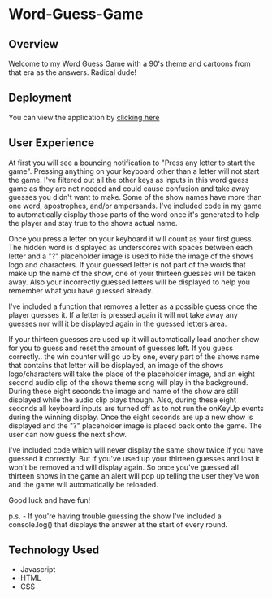 # Word-Guess-Game

## Overview

Welcome to my Word Guess Game with a 90's theme and cartoons from that era as the answers. Radical dude!

## Deployment

You can view the application by [clicking here](https://billwee.github.io/Word-Guess-Game/)

## User Experience

At first you will see a bouncing notification to "Press any letter to start the game". Pressing anything on your keyboard other than a letter will not start the game. I've filtered out all the other keys as inputs in this word guess game as they are not needed and could cause confusion and take away guesses you didn't want to make. Some of the show names have more than one word, apostrophes, and/or ampersands. I've included code in my game to automatically display those parts of the word once it's generated to help the player and stay true to the shows actual name.

Once you press a letter on your keyboard it will count as your first guess. The hidden word is displayed as underscores with spaces between each letter and a "?" placeholder image is used to hide the image of the shows logo and characters. If your guessed letter is not part of the words that make up the name of the show, one of your thirteen guesses will be taken away. Also your incorrectly guessed letters will be displayed to help you remember what you have guessed already.

I've included a function that removes a letter as a possible guess once the player guesses it. If a letter is pressed again it will not take away any guesses nor will it be displayed again in the guessed letters area.

If your thirteen guesses are used up it will automatically load another show for you to guess and reset the amount of guesses left. If you guess correctly.. the win counter will go up by one, every part of the shows name that contains that letter will be displayed, an image of the shows logo/characters will take the place of the placeholder image, and an eight second audio clip of the shows theme song will play in the background. During these eight seconds the image and name of the show are still displayed while the audio clip plays though. Also, during these eight seconds all keyboard inputs are turned off as to not run the onKeyUp events during the winning display. Once the eight seconds are up a new show is displayed and the "?" placeholder image is placed back onto the game. The user can now guess the next show.

I've included code which will never display the same show twice if you have guessed it correctly. But if you've used up your thirteen guesses and lost it won't be removed and will display again. So once you've guessed all thirteen shows in the game an alert will pop up telling the user they've won and the game will automatically be reloaded.

Good luck and have fun!

p.s. - If you're having trouble guessing the show I've included a console.log() that displays the answer at the start of every round.

## Technology Used

- Javascript
- HTML
- CSS

